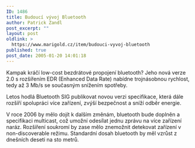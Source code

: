 ```yaml
---
ID: 1486
title: Budoucí vývoj Bluetooth
author: Patrick Zandl
post_excerpt: ""
layout: post
oldlink: >
  https://www.marigold.cz/item/budouci-vyvoj-bluetooth
published: true
post_date: 2005-01-20 14:01:18
---
```

<p>Kampak kráčí low-cost bezdrátové propojení bluetooth? Jeho nová verze 2.0 s rozšířením EDR (Enhanced Data Rate) nabídne trojnásobnou rychlost, tedy až 3 Mb/s se současným snížením spotřeby.</p>

<p>Letos hodlá Bluetooth SIG publikovat novou verzi specifikace, která dále rozšíří spolupráci více zařízení, zvýší bezpečnost a sníží odběr energie.</p>

<p>V roce 2006 by mělo dojít k dalším změnám, bluetooth bude doplněn a specifikaci multicast, což umožní odesílat jednu zprávu na více zařízení naráz. Rozšíření soukromí by zase mělo znemožnit detekovat zařízení v non-discoverable režimu. Standardní dosah bluetooth by měl vzrůst z dnešních deseti na sto metrů.
</p>
